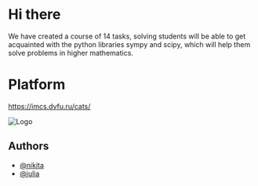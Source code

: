 
# Hi there

We have created a course of 14 tasks, solving students will be able to get acquainted with the python libraries sympy and scipy, which will help them solve problems in higher mathematics.



# Platform
https://imcs.dvfu.ru/cats/


![Logo](https://imcs.dvfu.ru/cats/images/logo.gif)


## Authors

- [@nikita](https://github.com/darksquare1)
- [@julia](https://github.com/cyberciderrr)


